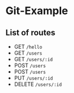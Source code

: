 # Git-Example

## List of routes

- GET `/hello`
- GET `/users`
- GET `/users/:id`
- POST `/users`
- POST `/users`
- PUT `/users/:id`
- DELETE `/users/:id`
